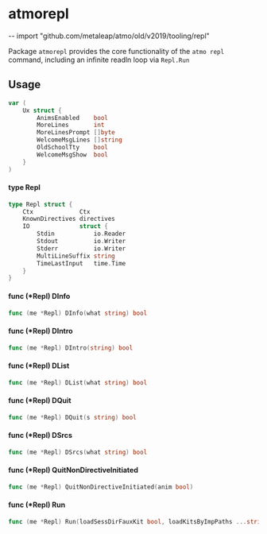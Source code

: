 # atmorepl
--
    import "github.com/metaleap/atmo/old/v2019/tooling/repl"

Package `atmorepl` provides the core functionality of the `atmo repl` command,
including an infinite readln loop via `Repl.Run`

## Usage

```go
var (
	Ux struct {
		AnimsEnabled    bool
		MoreLines       int
		MoreLinesPrompt []byte
		WelcomeMsgLines []string
		OldSchoolTty    bool
		WelcomeMsgShow  bool
	}
)
```

#### type Repl

```go
type Repl struct {
	Ctx             Ctx
	KnownDirectives directives
	IO              struct {
		Stdin           io.Reader
		Stdout          io.Writer
		Stderr          io.Writer
		MultiLineSuffix string
		TimeLastInput   time.Time
	}
}
```


#### func (*Repl) DInfo

```go
func (me *Repl) DInfo(what string) bool
```

#### func (*Repl) DIntro

```go
func (me *Repl) DIntro(string) bool
```

#### func (*Repl) DList

```go
func (me *Repl) DList(what string) bool
```

#### func (*Repl) DQuit

```go
func (me *Repl) DQuit(s string) bool
```

#### func (*Repl) DSrcs

```go
func (me *Repl) DSrcs(what string) bool
```

#### func (*Repl) QuitNonDirectiveInitiated

```go
func (me *Repl) QuitNonDirectiveInitiated(anim bool)
```

#### func (*Repl) Run

```go
func (me *Repl) Run(loadSessDirFauxKit bool, loadKitsByImpPaths ...string)
```
